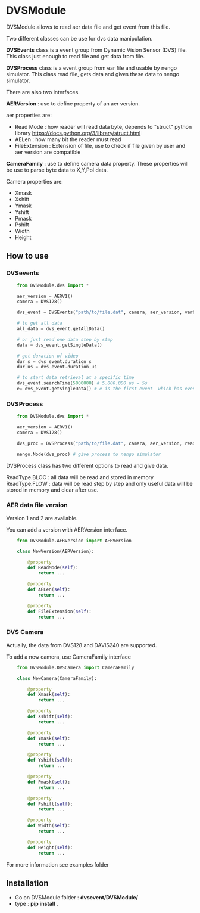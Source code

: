 # DVSModule 

DVSModule allows to read aer data file and get event from this file.

Two different classes can be use for dvs data manipulation.

**DVSEvents** class is a event group from Dynamic Vision Sensor (DVS) file.
This class just enough to read file and get data from file.

**DVSProcess** class is a event group from ear file and usable by nengo simulator.
This class read file, gets data and gives these data to nengo simulator.

There are also two interfaces.

**AERVersion** : use to define property of an aer version. 

aer properties are:
- Read Mode : how reader will read data byte, depends to "struct" python library https://docs.python.org/3/library/struct.html
- AELen : how many bit the reader must read
- FileExtension : Extension of file, use to check if file given by user and aer version are compatible


**CameraFamily** : use to define camera data property. These properties will be use to parse byte data to X,Y,Pol data.

Camera properties are:
- Xmask 
- Xshift
- Ymask
- Yshift
- Pmask
- Pshift
- Width
- Height


## How to use

### DVSevents

```py
    from DVSModule.dvs import *

    aer_version = AERV1()
    camera = DVS128()

    dvs_event = DVSEvents("path/to/file.dat", camera, aer_version, verbose=3)

    # to get all data
    all_data = dvs_event.getAllData()

    # or just read one data step by step
    data = dvs_event.getSingleData()

    # get duration of video
    dur_s = dvs_event.duration_s
    dur_us = dvs_event.duration_us

    # to start data retrieval at a specific time
    dvs_event.searchTime(5000000) # 5.000.000 us = 5s
    e= dvs_event.getSingleData() # e is the first event  which has event time >= 5s

```

### DVSProcess

```py
    from DVSModule.dvs import *

    aer_version = AERV1()
    camera = DVS128()

    dvs_proc = DVSProcess("path/to/file.dat", camera, aer_version, read_type = ReadType.FLOW, and some other option)

    nengo.Node(dvs_proc) # give process to nengo simulator
```

DVSProcess class has two different options to read and give data.

ReadType.BLOC : all data will be read and stored in memory
ReadType.FLOW : data will be read step by step and only useful data will be stored in memory and clear after use.

### AER data file version

Version 1 and 2 are available.

You can add a version with AERVersion interface.

```py
    from DVSModule.AERVersion import AERVersion

    class NewVersion(AERVersion):

        @property
        def ReadMode(self):
            return ...

        @property
        def AELen(self):
            return ...

        @property
        def FileExtension(self):
            return ...
```

### DVS Camera

Actually, the data from DVS128 and DAVIS240 are supported.

To add a new camera, use CameraFamily interface

```py
    from DVSModule.DVSCamera import CameraFamily

    class NewCamera(CameraFamily):

        @property
        def Xmask(self):
            return ...

        @property
        def Xshift(self):
            return ...

        @property
        def Ymask(self):
            return ...

        @property
        def Yshift(self):
            return ...

        @property
        def Pmask(self):
            return ...

        @property
        def Pshift(self):
            return ...

        @property
        def Width(self):
            return ...

        @property
        def Height(self):
            return ...
```

For more information see examples folder

## Installation

- Go on DVSModule folder : **dvsevent/DVSModule/**
- type : **pip install .**